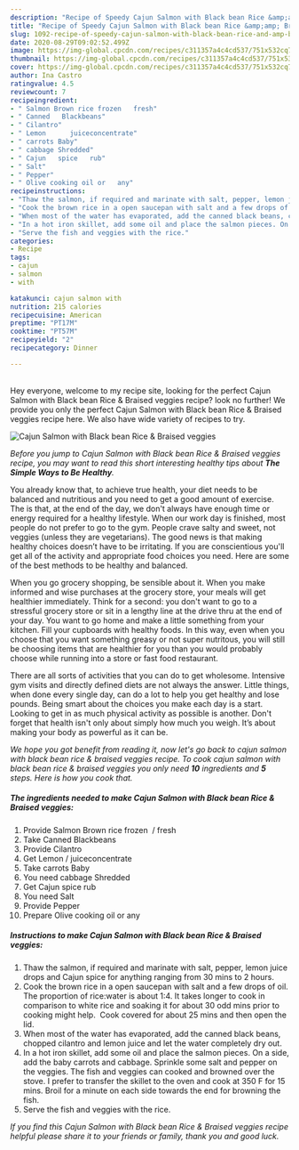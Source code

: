 ```yaml
---
description: "Recipe of Speedy Cajun Salmon with Black bean Rice &amp;amp; Braised veggies"
title: "Recipe of Speedy Cajun Salmon with Black bean Rice &amp;amp; Braised veggies"
slug: 1092-recipe-of-speedy-cajun-salmon-with-black-bean-rice-and-amp-braised-veggies
date: 2020-08-29T09:02:52.499Z
image: https://img-global.cpcdn.com/recipes/c311357a4c4cd537/751x532cq70/cajun-salmon-with-black-bean-rice-braised-veggies-recipe-main-photo.jpg
thumbnail: https://img-global.cpcdn.com/recipes/c311357a4c4cd537/751x532cq70/cajun-salmon-with-black-bean-rice-braised-veggies-recipe-main-photo.jpg
cover: https://img-global.cpcdn.com/recipes/c311357a4c4cd537/751x532cq70/cajun-salmon-with-black-bean-rice-braised-veggies-recipe-main-photo.jpg
author: Ina Castro
ratingvalue: 4.5
reviewcount: 7
recipeingredient:
- " Salmon Brown rice frozen   fresh"
- " Canned   Blackbeans"
- " Cilantro"
- " Lemon      juiceconcentrate"
- " carrots Baby"
- " cabbage Shredded"
- " Cajun   spice   rub"
- " Salt"
- " Pepper"
- " Olive cooking oil or   any"
recipeinstructions:
- "Thaw the salmon, if required and marinate with salt, pepper, lemon juice drops and Cajun spice for anything ranging from 30 mins to 2 hours."
- "Cook the brown rice in a open saucepan with salt and a few drops of oil. The proportion of rice:water is about 1:4. It takes longer to cook in comparison to white rice and soaking it for about 30 odd mins prior to cooking might help.  Cook covered for about 25 mins and then open the lid."
- "When most of the water has evaporated, add the canned black beans, chopped cilantro and lemon juice and let the water completely dry out."
- "In a hot iron skillet, add some oil and place the salmon pieces. On a side, add the baby carrots and cabbage. Sprinkle some salt and pepper on the veggies. The fish and veggies can cooked and browned over the stove. I prefer to transfer the skillet to the oven and cook at 350 F for 15 mins. Broil for a minute on each side towards the end for browning the fish."
- "Serve the fish and veggies with the rice."
categories:
- Recipe
tags:
- cajun
- salmon
- with

katakunci: cajun salmon with 
nutrition: 215 calories
recipecuisine: American
preptime: "PT17M"
cooktime: "PT57M"
recipeyield: "2"
recipecategory: Dinner

---
```

<br>
Hey everyone, welcome to my recipe site, looking for the perfect Cajun Salmon with Black bean Rice &amp; Braised veggies recipe? look no further! We provide you only the perfect Cajun Salmon with Black bean Rice &amp; Braised veggies recipe here. We also have wide variety of recipes to try.
<br>


![Cajun Salmon with Black bean Rice &amp; Braised veggies](https://img-global.cpcdn.com/recipes/c311357a4c4cd537/751x532cq70/cajun-salmon-with-black-bean-rice-braised-veggies-recipe-main-photo.jpg)

<i>Before you jump to Cajun Salmon with Black bean Rice &amp; Braised veggies recipe, you may want to read this short interesting healthy tips about <strong>The Simple Ways to Be Healthy</strong>.</i>

You already know that, to achieve true health, your diet needs to be balanced and nutritious and you need to get a good amount of exercise. The  is that, at the end of the day, we don't always have enough time or energy required for a healthy lifestyle. When our work day is finished, most people do not prefer to go to the gym. People crave salty and sweet, not veggies (unless they are vegetarians). The good news is that making healthy choices doesn’t have to be irritating. If you are conscientious you'll get all of the activity and appropriate food choices you need. Here are some of the best methods to be healthy and balanced.

When you go grocery shopping, be sensible about it. When you make informed and wise purchases at the grocery store, your meals will get healthier immediately. Think for a second: you don't want to go to a stressful grocery store or sit in a lengthy line at the drive thru at the end of your day. You want to go home and make a little something from your kitchen. Fill your cupboards with healthy foods. In this way, even when you choose that you want something greasy or not super nutritous, you will still be choosing items that are healthier for you than you would probably choose while running into a store or fast food restaurant.

There are all sorts of activities that you can do to get wholesome. Intensive gym visits and directly defined diets are not always the answer. Little things, when done every single day, can do a lot to help you get healthy and lose pounds. Being smart about the choices you make each day is a start. Looking to get in as much physical activity as possible is another. Don't forget that health isn't only about simply how much you weigh. It’s about making your body as powerful as it can be. 


<i>We hope you got benefit from reading it, now let's go back to cajun salmon with black bean rice &amp; braised veggies recipe. To cook cajun salmon with black bean rice &amp; braised veggies you only need <strong>10</strong> ingredients and <strong>5</strong> steps. Here is how you cook that.
</i>

##### The ingredients needed to make Cajun Salmon with Black bean Rice &amp; Braised veggies:

1. Provide  Salmon Brown rice frozen  / fresh
1. Take  Canned   Blackbeans
1. Provide  Cilantro
1. Get  Lemon /     juiceconcentrate
1. Take  carrots Baby
1. You need  cabbage Shredded
1. Get  Cajun   spice   rub
1. You need  Salt
1. Provide  Pepper
1. Prepare  Olive cooking oil or   any


##### Instructions to make Cajun Salmon with Black bean Rice &amp; Braised veggies:

1. Thaw the salmon, if required and marinate with salt, pepper, lemon juice drops and Cajun spice for anything ranging from 30 mins to 2 hours.
1. Cook the brown rice in a open saucepan with salt and a few drops of oil. The proportion of rice:water is about 1:4. It takes longer to cook in comparison to white rice and soaking it for about 30 odd mins prior to cooking might help.  Cook covered for about 25 mins and then open the lid.
1. When most of the water has evaporated, add the canned black beans, chopped cilantro and lemon juice and let the water completely dry out.
1. In a hot iron skillet, add some oil and place the salmon pieces. On a side, add the baby carrots and cabbage. Sprinkle some salt and pepper on the veggies. The fish and veggies can cooked and browned over the stove. I prefer to transfer the skillet to the oven and cook at 350 F for 15 mins. Broil for a minute on each side towards the end for browning the fish.
1. Serve the fish and veggies with the rice.


<i>If you find this Cajun Salmon with Black bean Rice &amp; Braised veggies recipe helpful please share it to your friends or family, thank you and good luck.</i>
